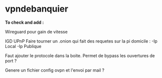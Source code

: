 # vpndebanquier


**To check and add :**


Wireguard pour gain de vitesse

IGD UPnP
Faire tourner un .onion qui fait des requetes sur la pi domicile :
-Ip Local
-Ip Publique

Faut ajouter le protocole dans la boite.
Permet de bypass les ouvertures de port ?

Genere un fichier config ovpn et l'envoi par mail ?




